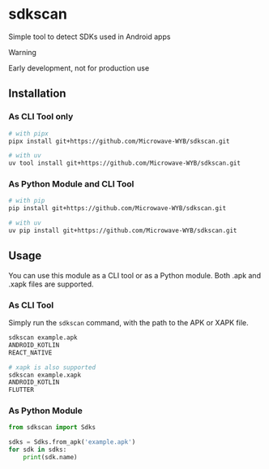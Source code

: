 # sdkscan

Simple tool to detect SDKs used in Android apps

> [!WARNING]
> Early development, not for production use

## Installation

### As CLI Tool only

```bash
# with pipx
pipx install git+https://github.com/Microwave-WYB/sdkscan.git

# with uv
uv tool install git+https://github.com/Microwave-WYB/sdkscan.git
```

### As Python Module and CLI Tool

```bash
# with pip
pip install git+https://github.com/Microwave-WYB/sdkscan.git

# with uv
uv pip install git+https://github.com/Microwave-WYB/sdkscan.git
```

## Usage

You can use this module as a CLI tool or as a Python module. Both .apk and .xapk files are supported.

### As CLI Tool

Simply run the `sdkscan` command, with the path to the APK or XAPK file.

```bash
sdkscan example.apk
ANDROID_KOTLIN
REACT_NATIVE

# xapk is also supported
sdkscan example.xapk
ANDROID_KOTLIN
FLUTTER
```

### As Python Module

```python
from sdkscan import Sdks

sdks = Sdks.from_apk('example.apk')
for sdk in sdks:
    print(sdk.name)
```
